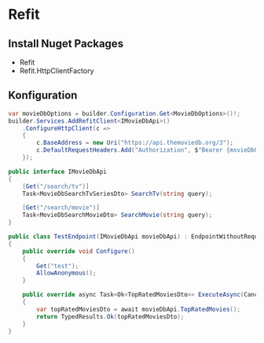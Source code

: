 # Refit

## Install Nuget Packages

- Refit
- Refit.HttpClientFactory

## Konfiguration

```csharp title="Program.cs"
var movieDbOptions = builder.Configuration.Get<MovieDbOptions>()!;
builder.Services.AddRefitClient<IMovieDbApi>()
    .ConfigureHttpClient(c =>
    {
        c.BaseAddress = new Uri("https://api.themoviedb.org/3");
        c.DefaultRequestHeaders.Add("Authorization", $"Bearer {movieDbOptions.AccessToken}");
    });
```

```csharp title="IMovieDbApi.cs"
public interface IMovieDbApi
{
    [Get("/search/tv")]
    Task<MovieDbSearchTvSeriesDto> SearchTv(string query);

    [Get("/search/movie")]
    Task<MovieDbSearchMovieDto> SearchMovie(string query);
}
```

```csharp title="TestEndpoint.cs"
public class TestEndpoint(IMovieDbApi movieDbApi) : EndpointWithoutRequest<Ok<TopRatedMoviesDto>>
{
    public override void Configure()
    {
        Get("test");
        AllowAnonymous();
    }

    public override async Task<Ok<TopRatedMoviesDto>> ExecuteAsync(CancellationToken ct)
    {
        var topRatedMoviesDto = await movieDbApi.TopRatedMovies();
        return TypedResults.Ok(topRatedMoviesDto);
    }
}
```